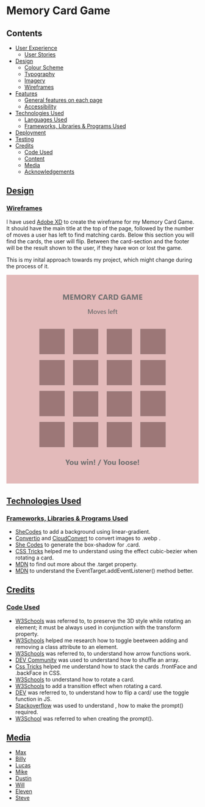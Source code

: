 # Memory Card Game

## Contents

* [User Experience](#user-experience)
    * [User Stories](#user-story)
* [Design](#design)
    * [Colour Scheme](#colour-scheme)
    * [Typography](#typography)
    * [Imagery](#imagery)
    * [Wireframes](#wireframes)
* [Features](#features)
    * [General features on each page](#general-features-on-each-page)
    * [Accessibility](#accessibility)
* [Technologies Used](#technologies-used)
    * [Languages Used](#languages-used)
    * [Frameworks, Libraries & Programs Used](#frameworks-libraries-programs-used)
* [Deployment](#deployment)
* [Testing](#testing)
* [Credits](#credits)
    * [Code Used](#code-used)
    * [Content](#content)
    * [Media](#media)
    * [Acknowledgements](#acknowledgements)

## [Design](#design)

### [Wireframes](#wireframes)
I have used [Adobe XD](https://www.adobe.com/ie/products/xd.html) to create the wireframe for my Memory Card Game. It should have the main title at the top of the page, followed by the number of moves a user has left to find matching cards. Below this section you will find the cards, the user will flip. Between the card-section and the footer will be the result shown to the user, if they have won or lost the game.

This is my inital approach towards my project, which might change during the process of it.

![Wireframes](readme-images/wireframe.memory-card-game.png)

## [Technologies Used](#technologies-used)

### [Frameworks, Libraries & Programs Used](#frameworks-libraries-programs-used)
* [SheCodes](https://gradients.shecodes.io/) to add a background using linear-gradient.
* [Convertio](https://convertio.co/download/) and [CloudConvert](https://cloudconvert.com/jpg-to-webp) to convert images to .webp .
* [She Codes](https://generators.shecodes.io/css-box-shadow-generator) to generate the box-shadow for .card.
* [CSS Tricks](https://css-tricks.com/advanced-css-animation-using-cubic-bezier/) helped me to understand using the effect cubic-bezier when rotating a card.
* [MDN](https://developer.mozilla.org/en-US/docs/Web/API/Event/target) to find out more about the .target property.
* [MDN](https://developer.mozilla.org/en-US/docs/Web/API/EventTarget/addEventListener) to understand the EventTarget.addEventListener() method better.

## [Credits](#credits)

### [Code Used](#code-used)
* [W3Schools](https://www.w3schools.com/cssref/css3_pr_transform-style.asp) was referred to, to preserve the 3D style while rotating an element; it must be always used in conjunction with the transform property.
* [W3Schools](https://www.w3schools.com/howto/howto_js_toggle_class.asp) helped me research how to toggle beetween adding and removing a class attribute to an element.
* [W3Schools](https://www.w3schools.com/js/js_arrow_function.asp) was referred to, to understand how arrow functions work.
* [DEV Community](https://dev.to/codebubb/how-to-shuffle-an-array-in-javascript-2ikj) was used to understand how to shuffle an array.
* [Css Tricks](https://css-tricks.com/how-to-stack-elements-in-css/https://css-tricks.com/how-to-stack-elements-in-css/) helped me understand how to stack the cards .frontFace and .backFace in CSS.
* [W3Schools](https://www.w3schools.com/howto/howto_css_flip_card.asp) to understand how to rotate a card.
* [W3Schools](https://www.w3schools.com/css/css3_transitions.asp) to add a transition effect when rotating a card.
* [DEV](https://dev.to/mugas/flip-cards-with-javascript-2ad0) was referred to, to understand how to flip a card/ use the toggle function in JS.
* [Stackoverflow](https://stackoverflow.com/questions/30389982/how-to-set-prompt-textbox-field-in-js-as-required-field) was used to understand , how to make the prompt() required.
* [W3School](https://www.w3schools.com/jsreF/met_win_prompt.asp) was referred to when creating the prompt().

## [Media](#media)
* [Max](https://images6.fanpop.com/image/photos/42900000/Stranger-Things-3-Portraits-Max-Mayfield-stranger-things-42982418-800-1066.jpg)
* [Billy](https://images6.fanpop.com/image/photos/42900000/Stranger-Things-3-Portraits-Billy-Hargrove-stranger-things-42982416-300-400.jpg)
* [Lucas](https://images6.fanpop.com/image/photos/42900000/Stranger-Things-3-Portraits-Lucas-Sinclair-stranger-things-42982412-300-400.jpg)
* [Mike](https://images6.fanpop.com/image/photos/42900000/Stranger-Things-3-Portraits-Mike-Wheeler-stranger-things-42982413-300-400.jpg)
* [Dustin](https://images6.fanpop.com/image/photos/42900000/Stranger-Things-3-Portraits-Dustin-Henderson-stranger-things-42982415-300-400.jpg)
* [Will](https://images6.fanpop.com/image/photos/42900000/Stranger-Things-3-Portraits-Will-Byers-stranger-things-42982414-300-400.jpg)
* [Eleven](https://images6.fanpop.com/image/photos/42900000/Stranger-Things-3-Portraits-Eleven-stranger-things-42982419-800-1000.jpg)
* [Steve](https://media.vanityfair.com/photos/5d1cbc641c225a00086f40d3/2:3/w_665,h_998,c_limit/steve-harrington-stranger-things.jpg)